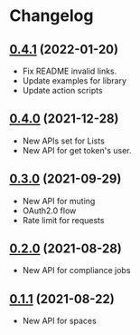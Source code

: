 # Changelog

## [0.4.1](https://github.com/sns-sdks/go-twitter/v0.4.0) (2022-01-20)

- Fix README invalid links.
- Update examples for library
- Update action scripts

## [0.4.0](https://github.com/sns-sdks/go-twitter/v0.4.0) (2021-12-28)

- New APIs set for Lists
- New API for get token's user.

## [0.3.0](https://github.com/sns-sdks/go-twitter/v0.3.0) (2021-09-29)

- New API for muting
- OAuth2.0 flow
- Rate limit for requests

## [0.2.0](https://github.com/sns-sdks/go-twitter/v0.2.0) (2021-08-28)

- New API for compliance jobs

## [0.1.1](https://github.com/sns-sdks/go-twitter/v0.1.1) (2021-08-22)

- New API for spaces

